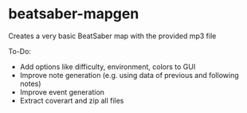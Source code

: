 # beatsaber-mapgen
Creates a very basic BeatSaber map with the provided mp3 file

To-Do:
- Add options like difficulty, environment, colors to GUI
- Improve note generation (e.g. using data of previous and following notes)
- Improve event generation
- Extract coverart and zip all files
